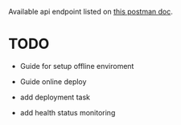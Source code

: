 Available api endpoint listed on [this postman doc](https://documenter.getpostman.com/view/5230162/RWaC2rtD).
# TODO
- Guide for setup offline enviroment
- Guide online deploy

- add deployment task
- add health status monitoring
